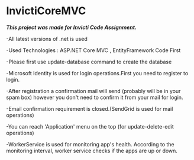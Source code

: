 # InvictiCoreMVC

***This project was made for Invicti Code Assignment.***

-All latest versions of .net is used

-Used Technologies : ASP.NET Core MVC , EntityFramework Code First

-Please first use update-database command to create the database

-Microsoft Identity is used for login operations.First you need to register to login.

-After registration a confirmation mail will send (probably will be in your spam box) however you don't need to confirm it from your mail for login.

-Email confirmation requirement is closed.(SendGrid is used for mail operations)

-You can reach 'Application' menu on the top (for update-delete-edit operations)

-WorkerService is used for monitoring app's health. According to the monitoring interval, worker service checks if the apps are up or down.

